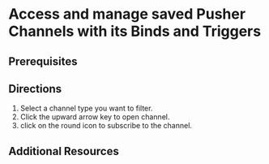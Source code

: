 # Access and manage saved Pusher Channels with its Binds and Triggers

## Prerequisites

## Directions

1. Select a channel type you want to filter.
2. Click the upward arrow key to open channel.
3. click on the round icon to subscribe to the channel. 

## Additional Resources 
